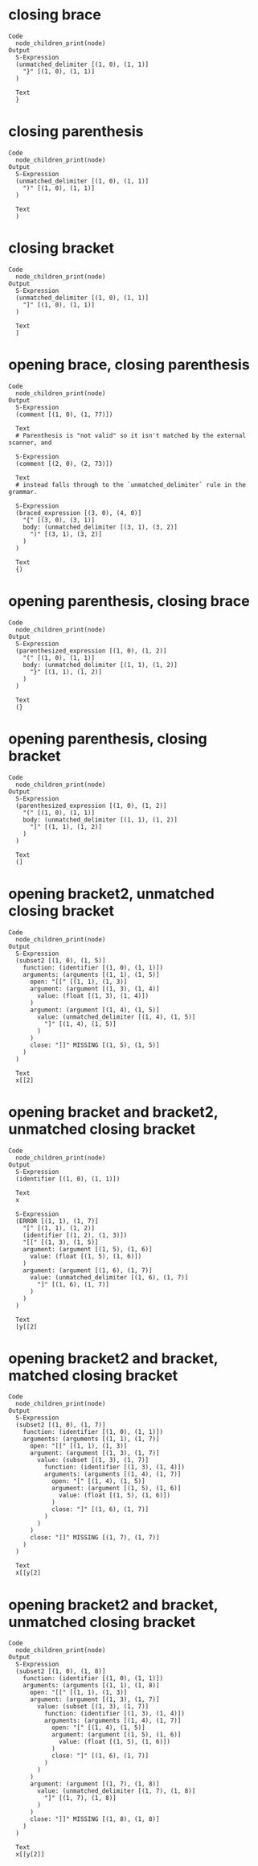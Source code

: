# closing brace

    Code
      node_children_print(node)
    Output
      S-Expression
      (unmatched_delimiter [(1, 0), (1, 1)]
        "}" [(1, 0), (1, 1)]
      )
      
      Text
      }
      

# closing parenthesis

    Code
      node_children_print(node)
    Output
      S-Expression
      (unmatched_delimiter [(1, 0), (1, 1)]
        ")" [(1, 0), (1, 1)]
      )
      
      Text
      )
      

# closing bracket

    Code
      node_children_print(node)
    Output
      S-Expression
      (unmatched_delimiter [(1, 0), (1, 1)]
        "]" [(1, 0), (1, 1)]
      )
      
      Text
      ]
      

# opening brace, closing parenthesis

    Code
      node_children_print(node)
    Output
      S-Expression
      (comment [(1, 0), (1, 77)])
      
      Text
      # Parenthesis is "not valid" so it isn't matched by the external scanner, and
      
      S-Expression
      (comment [(2, 0), (2, 73)])
      
      Text
      # instead falls through to the `unmatched_delimiter` rule in the grammar.
      
      S-Expression
      (braced_expression [(3, 0), (4, 0)]
        "{" [(3, 0), (3, 1)]
        body: (unmatched_delimiter [(3, 1), (3, 2)]
          ")" [(3, 1), (3, 2)]
        )
      )
      
      Text
      {)
      
      

# opening parenthesis, closing brace

    Code
      node_children_print(node)
    Output
      S-Expression
      (parenthesized_expression [(1, 0), (1, 2)]
        "(" [(1, 0), (1, 1)]
        body: (unmatched_delimiter [(1, 1), (1, 2)]
          "}" [(1, 1), (1, 2)]
        )
      )
      
      Text
      (}
      

# opening parenthesis, closing bracket

    Code
      node_children_print(node)
    Output
      S-Expression
      (parenthesized_expression [(1, 0), (1, 2)]
        "(" [(1, 0), (1, 1)]
        body: (unmatched_delimiter [(1, 1), (1, 2)]
          "]" [(1, 1), (1, 2)]
        )
      )
      
      Text
      (]
      

# opening bracket2, unmatched closing bracket

    Code
      node_children_print(node)
    Output
      S-Expression
      (subset2 [(1, 0), (1, 5)]
        function: (identifier [(1, 0), (1, 1)])
        arguments: (arguments [(1, 1), (1, 5)]
          open: "[[" [(1, 1), (1, 3)]
          argument: (argument [(1, 3), (1, 4)]
            value: (float [(1, 3), (1, 4)])
          )
          argument: (argument [(1, 4), (1, 5)]
            value: (unmatched_delimiter [(1, 4), (1, 5)]
              "]" [(1, 4), (1, 5)]
            )
          )
          close: "]]" MISSING [(1, 5), (1, 5)]
        )
      )
      
      Text
      x[[2]
      

# opening bracket and bracket2, unmatched closing bracket

    Code
      node_children_print(node)
    Output
      S-Expression
      (identifier [(1, 0), (1, 1)])
      
      Text
      x
      
      S-Expression
      (ERROR [(1, 1), (1, 7)]
        "[" [(1, 1), (1, 2)]
        (identifier [(1, 2), (1, 3)])
        "[[" [(1, 3), (1, 5)]
        argument: (argument [(1, 5), (1, 6)]
          value: (float [(1, 5), (1, 6)])
        )
        argument: (argument [(1, 6), (1, 7)]
          value: (unmatched_delimiter [(1, 6), (1, 7)]
            "]" [(1, 6), (1, 7)]
          )
        )
      )
      
      Text
      [y[[2]
      

# opening bracket2 and bracket, matched closing bracket

    Code
      node_children_print(node)
    Output
      S-Expression
      (subset2 [(1, 0), (1, 7)]
        function: (identifier [(1, 0), (1, 1)])
        arguments: (arguments [(1, 1), (1, 7)]
          open: "[[" [(1, 1), (1, 3)]
          argument: (argument [(1, 3), (1, 7)]
            value: (subset [(1, 3), (1, 7)]
              function: (identifier [(1, 3), (1, 4)])
              arguments: (arguments [(1, 4), (1, 7)]
                open: "[" [(1, 4), (1, 5)]
                argument: (argument [(1, 5), (1, 6)]
                  value: (float [(1, 5), (1, 6)])
                )
                close: "]" [(1, 6), (1, 7)]
              )
            )
          )
          close: "]]" MISSING [(1, 7), (1, 7)]
        )
      )
      
      Text
      x[[y[2]
      

# opening bracket2 and bracket, unmatched closing bracket

    Code
      node_children_print(node)
    Output
      S-Expression
      (subset2 [(1, 0), (1, 8)]
        function: (identifier [(1, 0), (1, 1)])
        arguments: (arguments [(1, 1), (1, 8)]
          open: "[[" [(1, 1), (1, 3)]
          argument: (argument [(1, 3), (1, 7)]
            value: (subset [(1, 3), (1, 7)]
              function: (identifier [(1, 3), (1, 4)])
              arguments: (arguments [(1, 4), (1, 7)]
                open: "[" [(1, 4), (1, 5)]
                argument: (argument [(1, 5), (1, 6)]
                  value: (float [(1, 5), (1, 6)])
                )
                close: "]" [(1, 6), (1, 7)]
              )
            )
          )
          argument: (argument [(1, 7), (1, 8)]
            value: (unmatched_delimiter [(1, 7), (1, 8)]
              "]" [(1, 7), (1, 8)]
            )
          )
          close: "]]" MISSING [(1, 8), (1, 8)]
        )
      )
      
      Text
      x[[y[2]]
      

